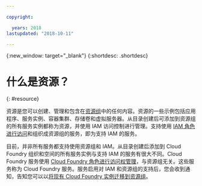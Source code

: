 ```yaml
---

copyright:

  years: 2018
lastupdated: "2018-10-11"

---
```


{:new_window: target="_blank"}
{:shortdesc: .shortdesc}


# 什么是资源？
{: #resource}

资源是您可以创建、管理和包含在[资源组](/docs/resources/resourcegroups.html#rgs)中的任何内容。资源的一些示例包括应用程序、服务实例、容器集群、存储卷和虚拟服务器。从目录创建后可添加到资源组的所有服务实例都称为资源，并使用 IAM 访问控制进行管理。支持使用 [IAM 角色进行访问](/docs/iam/users_roles.html#iamusermanrol)和组织成资源组的服务，即为支持 IAM 的服务。

目前，并非所有服务都支持使用资源组和 IAM。从目录创建后添加到 Cloud Foundry 组织和空间的所有服务实例与支持 IAM 的服务有很大不同。Cloud Foundry 服务使用 [Cloud Foundry 角色进行访问权管理](/docs/iam/cfaccess.html#cfroles)，与资源组无关。这些服务称为 Cloud Foundry 服务。服务启用对 IAM 和资源组的支持后，您会收到通知，告知您可以以[将现有 Cloud Foundry 实例迁移到资源组](/docs/resources/instance_migration.html#migrate)。


